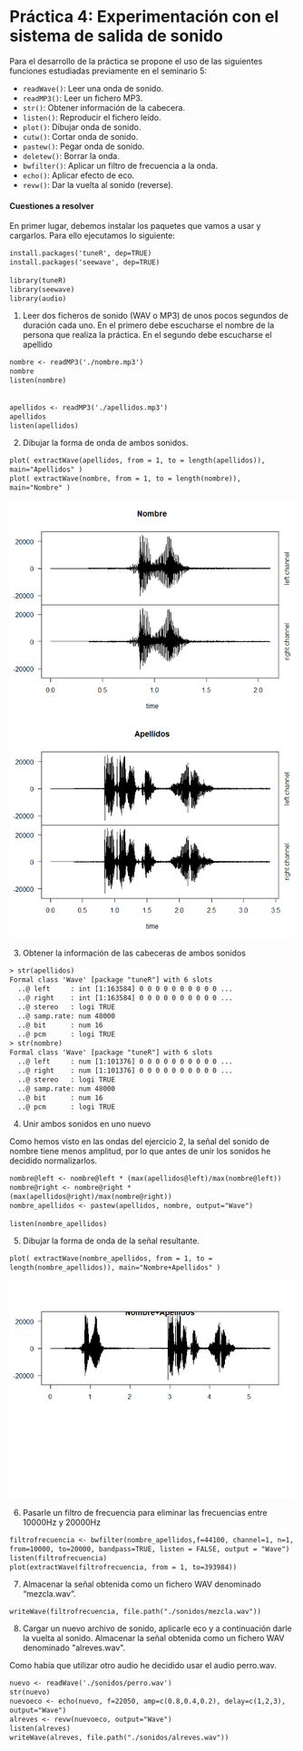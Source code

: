 # Práctica 4: Experimentación con el sistema de salida de sonido

Para el desarrollo de la práctica se propone el uso de las siguientes funciones estudiadas previamente en el seminario 5:
 - `readWave()`: Leer una onda de sonido.
 - `readMP3()`: Leer un fichero MP3.
 - `str()`: Obtener información de la cabecera.
 - `listen()`: Reproducir el fichero leído.
 - `plot()`: Dibujar onda de sonido.
 - `cutw()`: Cortar onda de sonido.
 - `pastew()`: Pegar onda de sonido.
 - `deletew()`: Borrar la onda.
 - `bwfilter()`: Aplicar un filtro de frecuencia a la onda.
 - `echo()`: Aplicar efecto de eco.
 - `revw()`: Dar la vuelta al sonido (reverse).

#### Cuestiones a resolver

En primer lugar,  debemos  instalar los paquetes que vamos a usar y cargarlos. Para ello ejecutamos lo siguiente:

```
install.packages('tuneR', dep=TRUE)
install.packages('seewave', dep=TRUE)

library(tuneR)
library(seewave)
library(audio)
```
1.  Leer dos ficheros de sonido (WAV o MP3) de unos pocos segundos de 
duración cada uno. En el primero debe escucharse el nombre de la persona 
que realiza la práctica. En el segundo debe escucharse el apellido

```
nombre <- readMP3('./nombre.mp3')
nombre
listen(nombre)


apellidos <- readMP3('./apellidos.mp3')
apellidos
listen(apellidos)
```

2. Dibujar la forma de onda de ambos sonidos.

```
plot( extractWave(apellidos, from = 1, to = length(apellidos)), main="Apellidos" )
plot( extractWave(nombre, from = 1, to = length(nombre)), main="Nombre" )
```
![](imgs/nombre.png)
![](imgs/apellidos.png)

3.  Obtener la información de las cabeceras de ambos sonidos

```
> str(apellidos)
Formal class 'Wave' [package "tuneR"] with 6 slots
  ..@ left     : int [1:163584] 0 0 0 0 0 0 0 0 0 0 ...
  ..@ right    : int [1:163584] 0 0 0 0 0 0 0 0 0 0 ...
  ..@ stereo   : logi TRUE
  ..@ samp.rate: num 48000
  ..@ bit      : num 16
  ..@ pcm      : logi TRUE
> str(nombre)
Formal class 'Wave' [package "tuneR"] with 6 slots
  ..@ left     : num [1:101376] 0 0 0 0 0 0 0 0 0 0 ...
  ..@ right    : num [1:101376] 0 0 0 0 0 0 0 0 0 0 ...
  ..@ stereo   : logi TRUE
  ..@ samp.rate: num 48000
  ..@ bit      : num 16
  ..@ pcm      : logi TRUE
```

4. Unir ambos sonidos en uno nuevo

Como hemos visto en las ondas del ejercicio 2, la señal del sonido de nombre tiene menos amplitud, por lo que antes de unir los sonidos he decidido normalizarlos.

```
nombre@left <- nombre@left * (max(apellidos@left)/max(nombre@left))
nombre@right <- nombre@right * (max(apellidos@right)/max(nombre@right))
nombre_apellidos <- pastew(apellidos, nombre, output="Wave")

listen(nombre_apellidos)
```
5. Dibujar la forma de onda de la señal resultante.

```
plot( extractWave(nombre_apellidos, from = 1, to = length(nombre_apellidos)), main="Nombre+Apellidos" )
```

![](imgs/Nombre_Apellidos.png)

6. Pasarle un filtro de frecuencia para eliminar las frecuencias entre 10000Hz y 20000Hz

```
filtrofrecuencia <- bwfilter(nombre_apellidos,f=44100, channel=1, n=1, from=10000, to=20000, bandpass=TRUE, listen = FALSE, output = "Wave")
listen(filtrofrecuencia)
plot(extractWave(filtrofrecuencia, from = 1, to=393984))
```

7. Almacenar la señal obtenida como un fichero WAV denominado “mezcla.wav”. 

```
writeWave(filtrofrecuencia, file.path("./sonidos/mezcla.wav"))
```

8.  Cargar un nuevo archivo de sonido, aplicarle eco y a continuación darle la vuelta al sonido. Almacenar la señal obtenida como un fichero WAV denominado "alreves.wav".

Como había que utilizar otro audio he decidido usar el audio perro.wav.

```
nuevo <- readWave('./sonidos/perro.wav')
str(nuevo)
nuevoeco <- echo(nuevo, f=22050, amp=c(0.8,0.4,0.2), delay=c(1,2,3), output="Wave")
alreves <- revw(nuevoeco, output="Wave")
listen(alreves)
writeWave(alreves, file.path("./sonidos/alreves.wav"))
```
